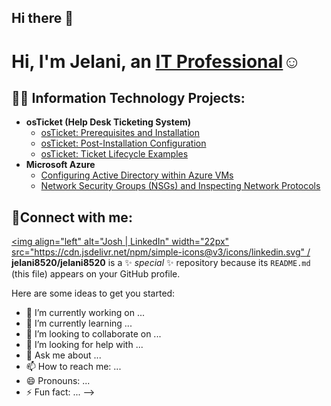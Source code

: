 ## Hi there 👋
<h1>Hi, I'm Jelani, an <a href="https://linkedin.com/in/Josh">IT Professional</a>☺</h1>

<h2>👨‍💻 Information Technology Projects:</h2>

- <b>osTicket (Help Desk Ticketing System)</b>
  - [osTicket: Prerequisites and Installation](https://github.com/jelani8520/osticket-prereqs)
  - [osTicket: Post-Installation Configuration](https://github.com/jelani8520/post-install-config)
  - [osTicket: Ticket Lifecycle Examples](https://github.com/jelani8520/ticket-lifecycle)
- <b>Microsoft Azure</b>
  - [Configuring  Active Directory within Azure VMs](https://github.com/jelani8520/configure-ad)
  - [Network Security Groups (NSGs) and Inspecting Network Protocols](https://github.com/jelani8520/azure-network-protocols)

<h2>🤳Connect with me:</h2>

[<img align="left" alt="Josh | LinkedIn" width="22px" src="https://cdn.jsdelivr.net/npm/simple-icons@v3/icons/linkedin.svg" / ](https://www.linkedin.com/in/jelani-matthews-489888351/)
**jelani8520/jelani8520** is a ✨ _special_ ✨ repository because its `README.md` (this file) appears on your GitHub profile.

Here are some ideas to get you started:

- 🔭 I’m currently working on ...
- 🌱 I’m currently learning ...
- 👯 I’m looking to collaborate on ...
- 🤔 I’m looking for help with ...
- 💬 Ask me about ...
- 📫 How to reach me: ...
- 😄 Pronouns: ...
- ⚡ Fun fact: ...
-->
